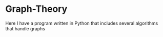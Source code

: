 # Graph-Theory
Here I have a program written in Python that includes several algorithms that handle graphs
